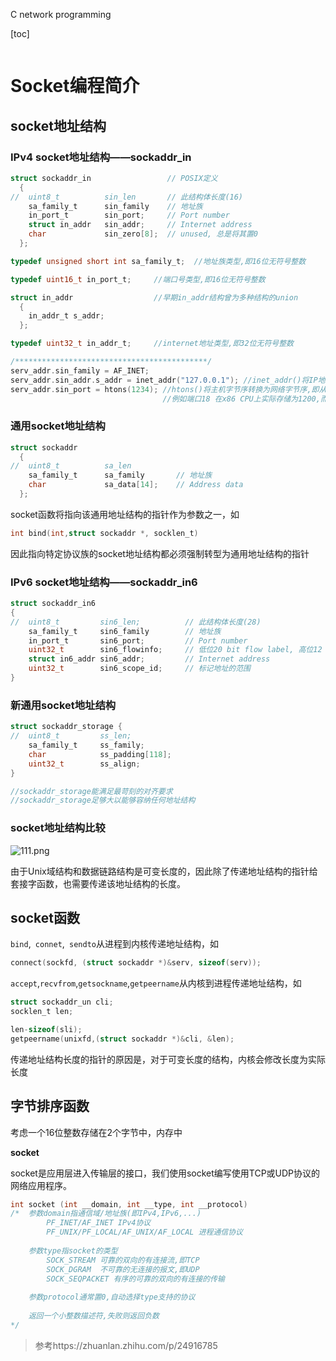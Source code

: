 C network programming

[toc]

<img src="https://img-blog.csdn.net/20180205104507262?watermark/2/text/aHR0cDovL2Jsb2cuY3Nkbi5uZXQvY2FpbmlhbzAwMDAwMQ==/font/5a6L5L2T/fontsize/400/fill/I0JBQkFCMA==/dissolve/70/gravity/SouthEast" alt="">



# Socket编程简介

## socket地址结构

### IPv4 socket地址结构——sockaddr_in

```c
struct sockaddr_in                 // POSIX定义
  {
//  uint8_t          sin_len       // 此结构体长度(16)     
    sa_family_t      sin_family    // 地址族
    in_port_t        sin_port;	   // Port number
    struct in_addr   sin_addr;     // Internet address
	char             sin_zero[8];  // unused, 总是将其置0
  };

typedef unsigned short int sa_family_t;  //地址族类型,即16位无符号整数

typedef uint16_t in_port_t;     //端口号类型,即16位无符号整数

struct in_addr                  //早期in_addr结构曾为多种结构的union
  {
    in_addr_t s_addr;
  };

typedef uint32_t in_addr_t;     //internet地址类型,即32位无符号整数

/*******************************************/
serv_addr.sin_family = AF_INET;
serv_addr.sin_addr.s_addr = inet_addr("127.0.0.1"); //inet_addr()将IP地址字符串转换为in_addr_t类型
serv_addr.sin_port = htons(1234); //htons()将主机字节序转换为网络字节序,即从小端模式转换为大端模式
                                  //例如端口18 在x86 CPU上实际存储为1200,而在报文中为0012


```

### 通用socket地址结构

```c
struct sockaddr
  {
//  uint8_t          sa_len    
    sa_family_t      sa_family       // 地址族
    char             sa_data[14];	 // Address data
  };
```

socket函数将指向该通用地址结构的指针作为参数之一，如

```c
int bind(int,struct sockaddr *, socklen_t)
```

因此指向特定协议族的socket地址结构都必须强制转型为通用地址结构的指针

### IPv6 socket地址结构——sockaddr_in6

```c
struct sockaddr_in6
{
//  uint8_t         sin6_len;          // 此结构体长度(28)
    sa_family_t     sin6_family        // 地址族
    in_port_t       sin6_port;		   // Port number
    uint32_t        sin6_flowinfo;     // 低位20 bit flow label, 高位12 bit保留
    struct in6_addr sin6_addr;         // Internet address
	uint32_t        sin6_scope_id;     // 标记地址的范围
}
```

### 新通用socket地址结构

```c
struct sockaddr_storage {
//  uint8_t         ss_len;
    sa_family_t     ss_family;
    char            ss_padding[118];
    uint32_t        ss_align;
}

//sockaddr_storage能满足最苛刻的对齐要求
//sockaddr_storage足够大以能够容纳任何地址结构
```

### socket地址结构比较

![111.png](https://i.loli.net/2020/08/07/4dqrwleMtP8J3EC.png)

由于Unix域结构和数据链路结构是可变长度的，因此除了传递地址结构的指针给套接字函数，也需要传递该地址结构的长度。



## socket函数

`bind`,` connet`,` sendto`从进程到内核传递地址结构，如

```c
connect(sockfd, (struct sockaddr *)&serv, sizeof(serv));
```

`accept`,`recvfrom`,`getsockname`,`getpeername`从内核到进程传递地址结构，如

```c
struct sockaddr_un cli;
socklen_t len;

len-sizeof(sli);
getpeername(unixfd,(struct sockaddr *)&cli, &len);
```

传递地址结构长度的指针的原因是，对于可变长度的结构，内核会修改长度为实际长度



## 字节排序函数

考虑一个16位整数存储在2个字节中，内存中



**socket**

socket是应用层进入传输层的接口，我们使用socket编写使用TCP或UDP协议的网络应用程序。



```c
int socket (int __domain, int __type, int __protocol)
/*  参数domain指通信域/地址族(即IPv4,IPv6,...)
    	PF_INET/AF_INET IPv4协议
    	PF_UNIX/PF_LOCAL/AF_UNIX/AF_LOCAL 进程通信协议
    
    参数type指socket的类型
    	SOCK_STREAM 可靠的双向的有连接流,即TCP
    	SOCK_DGRAM  不可靠的无连接的报文,即UDP
    	SOCK_SEQPACKET 有序的可靠的双向的有连接的传输
    
    参数protocol通常置0,自动选择type支持的协议
    
    返回一个小整数描述符,失败则返回负数
*/
```

> 参考https://zhuanlan.zhihu.com/p/24916785



```c

```




